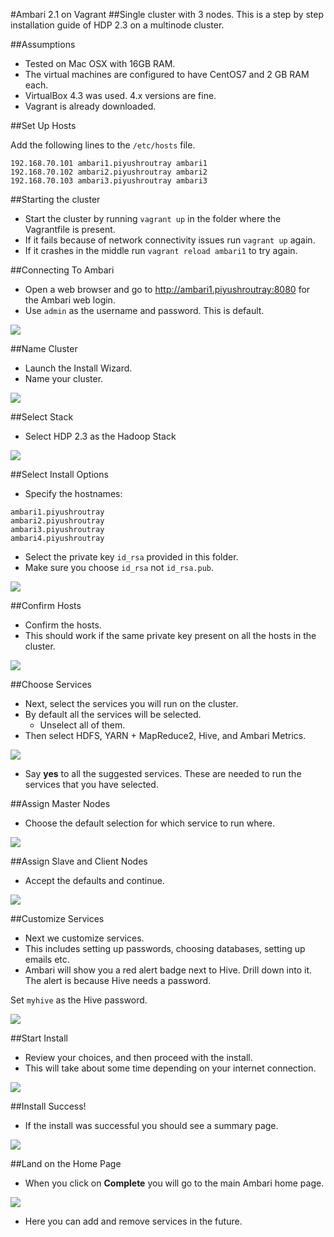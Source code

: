 #Ambari 2.1 on Vagrant
##Single cluster with 3 nodes.
This is a step by step installation guide of HDP 2.3 on a multinode cluster.

##Assumptions

- Tested on Mac OSX with 16GB RAM.
- The virtual machines are configured to have CentOS7 and 2 GB RAM each.
- VirtualBox 4.3 was used. 4.x versions are fine. 
- Vagrant is already downloaded.

##Set Up Hosts

Add the following lines to the `/etc/hosts` file.

```
192.168.70.101 ambari1.piyushroutray ambari1
192.168.70.102 ambari2.piyushroutray ambari2
192.168.70.103 ambari3.piyushroutray ambari3
```

##Starting the cluster

- Start the cluster by running `vagrant up` in the folder where the Vagrantfile is present.
- If it fails because of network connectivity issues run `vagrant up` again.
- If it crashes in the middle run `vagrant reload ambari1` to try again. 

##Connecting To Ambari

- Open a web browser and go to <http://ambari1.piyushroutray:8080> for the Ambari web login. 
- Use `admin` as the username and password. This is default.

<img src="images/ambari-sign-in.png">

##Name Cluster

- Launch the Install Wizard. 
- Name your cluster.

<img src="images/ambari-name-cluster.png">


##Select Stack

- Select HDP 2.3 as the Hadoop Stack

<img src="images/ambari-select-stack.png">

##Select Install Options

- Specify the hostnames:

```
ambari1.piyushroutray
ambari2.piyushroutray
ambari3.piyushroutray
ambari4.piyushroutray
```

- Select the private key `id_rsa` provided in this folder.
- Make sure you choose `id_rsa` not `id_rsa.pub`.

<img src="images/ambari-install-options.png">

##Confirm Hosts

- Confirm the hosts.
- This should work if the same private key present on all the hosts in the cluster.

<img src="images/ambari-confirm-hosts.png">

##Choose Services

- Next, select the services you will run on the cluster.
- By default all the services will be selected. 
	- Unselect all of them.
- Then select HDFS, YARN + MapReduce2, Hive, and Ambari Metrics.

<img src="images/ambari-choose-services.png">

- Say **yes** to all the suggested services. These are needed to run the
services that you have selected.

##Assign Master Nodes

- Choose the default selection for which service to run where.

<img src="images/ambari-assign-masters.png">

##Assign Slave and Client Nodes

- Accept the defaults and continue.

<img src="images/ambari-assign-slaves.png">

##Customize Services

- Next we customize services. 
- This includes setting up passwords, choosing databases, setting up
emails etc.
- Ambari will show you a red alert badge next to Hive. Drill down into
it. The alert is because Hive needs a password.

Set `myhive` as the Hive password. 

<img src="images/ambari-customize-services.png">

##Start Install

- Review your choices, and then proceed with the install.
- This will take about some time depending on your internet connection.

<img src="images/ambari-install-start-test.png">

##Install Success!

- If the install was successful you should see a summary page.

<img src="images/ambari-install-summary.png">

##Land on the Home Page

- When you click on **Complete** you will go to the main Ambari home page.

<img src="images/ambari-home-final.png">

- Here you can add and remove services in the future.
